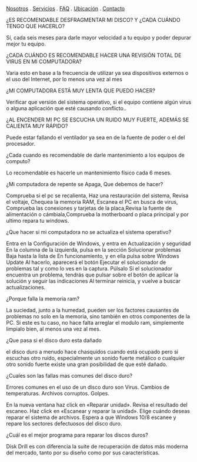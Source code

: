 [Nosotros](./nosotros.md) . [Servicios](./servicios.md) . [FAQ](FAQ.md) . [Ubicación](ubicacion.md) . [Contacto](./contacto.md)

¿ES RECOMENDABLE DESFRAGMENTAR MI DISCO? Y ¿CADA CUÁNDO TENGO QUE HACERLO?

Sí, cada seis meses para darle mayor velocidad a tu equipo y poder depurar mejor tu equipo.

¿CADA CUÁNDO ES RECOMENDABLE HACER UNA REVISIÓN TOTAL DE VIRUS EN MI COMPUTADORA?

Varia esto en base a la frecuencia de utilizar ya sea dispositivos externos o el uso del Internet, por lo menos una vez al mes

¿MI COMPUTADORA ESTÁ MUY LENTA QUE PUEDO HACER?

Verificar que versión del sistema operativo, si el equipo contiene algún virus o alguna aplicación que esté causando conflicto..

¿AL ENCENDER MI PC SE ESCUCHA UN RUIDO MUY FUERTE, ADEMÁS SE CALIENTA MUY RÁPIDO?

Puede estar fallando el ventilador ya sea en de la fuente de poder o el del procesador.

¿Cada cuando es recomendable de darle mantenimiento a los equipos de computo?

Lo recomendable es hacerle un mantenimiento físico cada 6 meses.

¿Mi computadora de repente se Apaga, Que debemos de hacer?

Comprueba si el pc se recalienta,  Haz una restauración del sistema, Revisa el voltaje,  Chequea la memoria RAM,  Escanea el PC en busca de virus, Comprueba las conexiones y tarjetas de la placa,Revisa la fuente de alimentación o cámbiala,Comprueba la motherboard o placa principal y por ultimo repara tu windows.

¿Que hacer si mi computadora no se actualiza el sistema operativo?

Entra en la Configuración de Windows, y entra en Actualización y seguridad
En la columna de la izquierda, pulsa en la sección Solucionar problemas
Baja hasta la lista de En funcionamiento, y en ella pulsa sobre Windows Update
Al hacerlo, aparecerá el botón Ejecutar el solucionador de problemas tal y como lo ves en la captura. Púlsalo
Si el solucionador encuentra un problema, tendrás que pulsar sobre el botón de aplicar la solución y seguir las indicaciones
Al terminar reinicia, y vuelve a buscar actualizaciones.

¿Porque falla la memoria ram?

La suciedad, junto a la humedad, pueden ser los factores causantes de problemas no solo en la memoria, sino también en otros componentes de la PC. Si este es tu caso, no hace falta arreglar el modulo ram, simplemente limpialo bien, al menos una vez al mes.

¿Que pasa si el disco duro esta dañado

el disco duro a menudo hace chasquidos cuando está ocupado pero si escuchas otro ruido, especialmente un sonido fuerte metálico o cualquier otro sonido fuerte existe una gran posibilidad de que esté dañado.

¿Cuales son las fallas mas comunes del disco duro?

Errores comunes en el uso de un disco duro son Virus. Cambios de temperaturas. Archivos corruptos. Golpes.

En la nueva ventana haz click en «Reparar unidad». Revisa el resultado del escaneo. Haz click en «Escanear y reparar la unidad».
Elige cuándo deseas reparar el sistema de archivos.
Espera a que Windows 10/8 escanee y repare los sectores defectuosos del disco duro.

¿Cuál es el mejor programa para reparar los discos duros?

Disk Drill es con diferencia la suite de recuperación de datos más moderna del mercado, tanto por su diseño como por sus características.












































































































































































































































































































